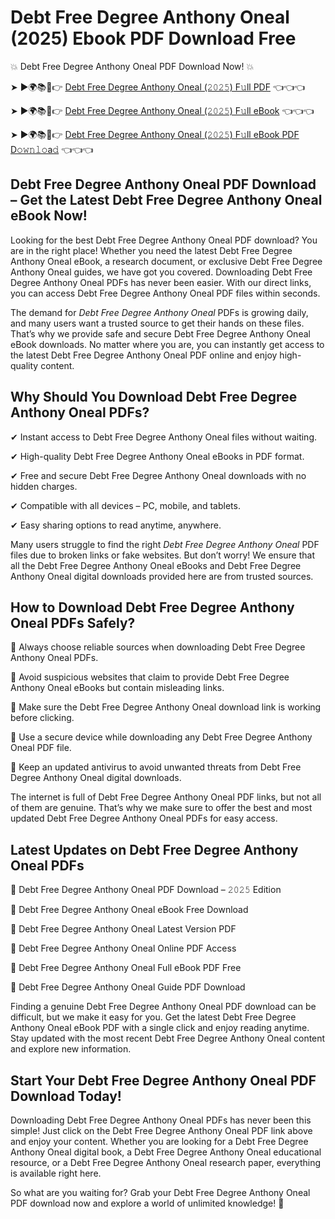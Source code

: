 # Debt Free Degree Anthony Oneal (2025) Ebook PDF Download Free

💥 Debt Free Degree Anthony Oneal PDF Download Now! 💥

➤ ►🌍📚📱👉 [Debt Free Degree Anthony Oneal (𝟸𝟶𝟸𝟻) F𝚞ll PDF](https://getpdf.xyz/debt-free-degree-anthony-oneal) 👈👈👈


➤ ►🌍📚📱👉 [Debt Free Degree Anthony Oneal (𝟸𝟶𝟸𝟻) F𝚞ll eBook](https://getpdf.xyz/debt-free-degree-anthony-oneal) 👈👈👈


➤ ►🌍📚📱👉 [Debt Free Degree Anthony Oneal (𝟸𝟶𝟸𝟻) F𝚞ll eBook PDF D𝚘𝚠𝚗𝚕𝚘a𝚍](https://getpdf.xyz/debt-free-degree-anthony-oneal) 👈👈👈


## Debt Free Degree Anthony Oneal PDF Download – Get the Latest Debt Free Degree Anthony Oneal eBook Now!

Looking for the best Debt Free Degree Anthony Oneal PDF download? You are in the right place! Whether you need the latest Debt Free Degree Anthony Oneal eBook, a research document, or exclusive Debt Free Degree Anthony Oneal guides, we have got you covered. Downloading Debt Free Degree Anthony Oneal PDFs has never been easier. With our direct links, you can access Debt Free Degree Anthony Oneal PDF files within seconds.

The demand for *Debt Free Degree Anthony Oneal* PDFs is growing daily, and many users want a trusted source to get their hands on these files. That’s why we provide safe and secure Debt Free Degree Anthony Oneal eBook downloads. No matter where you are, you can instantly get access to the latest Debt Free Degree Anthony Oneal PDF online and enjoy high-quality content.

## Why Should You Download Debt Free Degree Anthony Oneal PDFs?

✔ Instant access to Debt Free Degree Anthony Oneal files without waiting.

✔ High-quality Debt Free Degree Anthony Oneal eBooks in PDF format.

✔ Free and secure Debt Free Degree Anthony Oneal downloads with no hidden charges.

✔ Compatible with all devices – PC, mobile, and tablets.

✔ Easy sharing options to read anytime, anywhere.

Many users struggle to find the right *Debt Free Degree Anthony Oneal* PDF files due to broken links or fake websites. But don’t worry! We ensure that all the Debt Free Degree Anthony Oneal eBooks and Debt Free Degree Anthony Oneal digital downloads provided here are from trusted sources.

## How to Download Debt Free Degree Anthony Oneal PDFs Safely?

📌 Always choose reliable sources when downloading Debt Free Degree Anthony Oneal PDFs.

📌 Avoid suspicious websites that claim to provide Debt Free Degree Anthony Oneal eBooks but contain misleading links.

📌 Make sure the Debt Free Degree Anthony Oneal download link is working before clicking.

📌 Use a secure device while downloading any Debt Free Degree Anthony Oneal PDF file.

📌 Keep an updated antivirus to avoid unwanted threats from Debt Free Degree Anthony Oneal digital downloads.

The internet is full of Debt Free Degree Anthony Oneal PDF links, but not all of them are genuine. That’s why we make sure to offer the best and most updated Debt Free Degree Anthony Oneal PDFs for easy access.

## Latest Updates on Debt Free Degree Anthony Oneal PDFs

🔹 Debt Free Degree Anthony Oneal PDF Download – 𝟸𝟶𝟸𝟻 Edition

🔹 Debt Free Degree Anthony Oneal eBook Free Download

🔹 Debt Free Degree Anthony Oneal Latest Version PDF

🔹 Debt Free Degree Anthony Oneal Online PDF Access

🔹 Debt Free Degree Anthony Oneal Full eBook PDF Free

🔹 Debt Free Degree Anthony Oneal Guide PDF Download

Finding a genuine Debt Free Degree Anthony Oneal PDF download can be difficult, but we make it easy for you. Get the latest Debt Free Degree Anthony Oneal eBook PDF with a single click and enjoy reading anytime. Stay updated with the most recent Debt Free Degree Anthony Oneal content and explore new information.

## Start Your Debt Free Degree Anthony Oneal PDF Download Today!

Downloading Debt Free Degree Anthony Oneal PDFs has never been this simple! Just click on the Debt Free Degree Anthony Oneal PDF link above and enjoy your content. Whether you are looking for a Debt Free Degree Anthony Oneal digital book, a Debt Free Degree Anthony Oneal educational resource, or a Debt Free Degree Anthony Oneal research paper, everything is available right here.

So what are you waiting for? Grab your Debt Free Degree Anthony Oneal PDF download now and explore a world of unlimited knowledge! 🚀